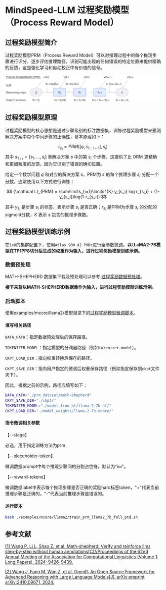 # MindSpeed-LLM 过程奖励模型（Process Reward Model）

## 过程奖励模型简介

过程奖励模型PRM（Process Reward Model）可以对推理过程中的每个推理步骤进行评分，逐步评估推理路径，识别可能出现的任何错误的特定位置来提供精确的反馈，这是强化学习和自动校正中有价值的信号。

![alt text](../../../../sources/images/process_reward_model/prm_openr.png)

## 过程奖励模型原理

过程奖励模型的核心思想是通过步骤级别的标注数据集，训练过程奖励模型来预测解决方案中每个中间步骤的正确性，基本原理如下：

$$
r_{s_i}=PRM([q,s_{1:i-1}], s_i)
$$
其中 $s_{1:i}=[s_1,...,s_i]$ 表解决方案 $s$ 中的第 $s_i$ 个步骤，这提供了比 ORM 更精确和更细粒度的反馈，因为它识别了错误的确切位置。

给定一个数学问题 $q$ 和对应的解决方案 $s$，PRM为 $s$ 的每个推理步骤 $s_i$ 分配一个分数，通常使用以下方式进行训练：

$$
{\mathcal L}_{PRM} = \sum\limits_{i=1}\limits^{K} y_{s_i} log r_{s_i} + (1-y_{s_i})log(1-r_{s_i})
$$

其中 $y_{s_i}$ 是步骤 $s_{i}$ 的标签，表示步骤 $s_{i}$ 是否正确；$r_{s_{i}}$ 是PRM为步骤 $s_{i}$ 的分配的sigmoid分数，$K$ 表示 $s$ 包含的推理步骤数。

## 过程奖励模型训练示例

在`1x8`的集群配置下，使用`Atlas 900 A2 PODc`进行全参数微调。**以LLaMA2-7B模型在TP1PP8切分后生成的权重作为输入，进行过程奖励模型训练示例。**

### 数据预处理

MATH-SHEPHERD 数据集下载及预处理可以参考 <a href="../preprocess/process_reward_dataset.md">过程奖励数据预处理</a>。


**接下来将以MATH-SHEPHERD数据集作为输入，进行过程奖励模型训练示例。**

### 启动脚本

使用examples/mcore/llama2/模型目录下的<a href="../../examples/mcore/llama2/train_prm_llama2_7b_full_ptd.sh">过程奖励模型微调脚本</a>。

#### 填写相关路径

`DATA_PATH`：指定数据预处理后的保存路径。

`TOKENIZER_MODEL`：指定模型的分词器路径（例如`tokenizer.model`）。

`CKPT_LOAD_DIR`：指向权重转换后保存的路径。

`CKPT_SAVE_DIR`：指向用户指定的微调后权重保存路径（例如指定保存到`ckpt`文件夹下）。

因此，根据之前的示例，路径应填写如下：
```bash
DATA_PATH="./prm_dataset/math-shepherd"
CKPT_SAVE_DIR="./ckpt/"
TOKENIZER_MODEL="./model_from_hf/llama-2-7b-hf/"
CKPT_LOAD_DIR="./model_weights/llama-2-7b-mcore/"
```

#### 指令微调相关参数

【--stage】

必选，用于指定训练方法为prm

【--placeholder-token】

微调数据prompt中每个推理步骤间的分割占位符，默认为"ки"。

【--reward-tokens】

微调数据label中表示每个推理步骤是否正确的奖励hard标签token，"+"代表当前推理步骤是正确的，"-"代表当前推理步骤是错误的。


#### 运行脚本

```bash
bash ./examples/mcore/llama2/train_prm_llama2_7b_full_ptd.sh
```


## 参考文献

[[1] Wang P, Li L, Shao Z, et al. Math-shepherd: Verify and reinforce llms step-by-step without human annotations[C]//Proceedings of the 62nd Annual Meeting of the Association for Computational Linguistics (Volume 1: Long Papers). 2024: 9426-9439.](https://arxiv.org/abs/2312.08935)

[[2] Wang J, Fang M, Wan Z, et al. OpenR: An Open Source Framework for Advanced Reasoning with Large Language Models[J]. arXiv preprint arXiv:2410.09671, 2024.](https://arxiv.org/pdf/2410.09671)